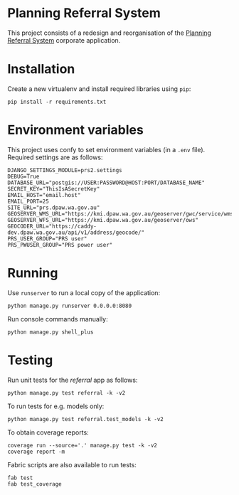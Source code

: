 # Planning Referral System

This project consists of a redesign and reorganisation of the [Planning
Referral System](https://confluence.dec.wa.gov.au/display/prs/Home)
corporate application.

# Installation

Create a new virtualenv and install required libraries using `pip`:

    pip install -r requirements.txt

# Environment variables

This project uses confy to set environment
variables (in a `.env` file). Required settings are as follows:

    DJANGO_SETTINGS_MODULE=prs2.settings
    DEBUG=True
    DATABASE_URL="postgis://USER:PASSWORD@HOST:PORT/DATABASE_NAME"
    SECRET_KEY="ThisIsASecretKey"
    EMAIL_HOST="email.host"
    EMAIL_PORT=25
    SITE_URL="prs.dpaw.wa.gov.au"
    GEOSERVER_WMS_URL="https://kmi.dpaw.wa.gov.au/geoserver/gwc/service/wms"
    GEOSERVER_WFS_URL="https://kmi.dpaw.wa.gov.au/geoserver/ows"
    GEOCODER_URL="https://caddy-dev.dpaw.wa.gov.au/api/v1/address/geocode/"
    PRS_USER_GROUP="PRS user"
    PRS_PWUSER_GROUP="PRS power user"

# Running

Use `runserver` to run a local copy of the application:

    python manage.py runserver 0.0.0.0:8080

Run console commands manually:

    python manage.py shell_plus

# Testing

Run unit tests for the *referral* app as follows:

    python manage.py test referral -k -v2

To run tests for e.g. models only:

    python manage.py test referral.test_models -k -v2

To obtain coverage reports:

    coverage run --source='.' manage.py test -k -v2
    coverage report -m

Fabric scripts are also available to run tests:

    fab test
    fab test_coverage
